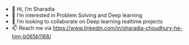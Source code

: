 - 👋 Hi, I’m Sharadia
- 👀 I’m interested in Problem Solving and Deep learning
- 💞️ I’m looking to collaborate on Deep learning realtime projects
- 📫 Reach me via https://www.linkedin.com/in/sharadia-choudhury-he-him-b065b1168/

<!---
sharadia/sharadia is a ✨ special ✨ repository because its `README.md` (this file) appears on your GitHub profile.
You can click the Preview link to take a look at your changes.
--->
